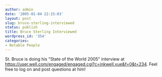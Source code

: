 ```yaml
---
author: admin
date: '2005-01-04 22:15:03'
layout: post
slug: bruce-sterling-interviewed
status: publish
title: Bruce Sterling Interviewed
wordpress_id: '354'
categories:
- Notable People
---
```

<p>St. Bruce is doing his &quot;State of the World 2005&quot; interview at
<a href="https://user.well.com/engaged/engaged.cgi?c=inkwell.vue&f=0&t=234">
https://user.well.com/engaged/engaged.cgi?c=inkwell.vue&amp;f=0&amp;t=234</a>. Feel free 
to log on and post questions at him!</p>
